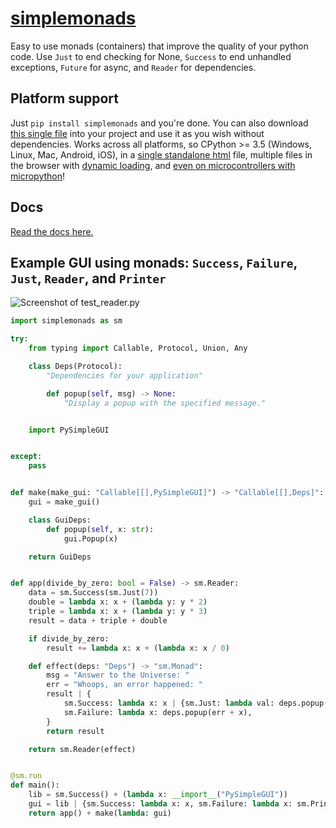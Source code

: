 # [simplemonads](https://sdaves.github.io/simplemonads/)

Easy to use monads (containers) that improve the quality of your python code. Use `Just` to end checking for None, `Success` to end unhandled exceptions, `Future` for async, and `Reader` for dependencies.

## Platform support

Just `pip install simplemonads` and you're done. You can also download [this single file](https://sdaves.github.io/simplemonads/tests/simplemonads.py) into your project and use it as you wish without dependencies. Works across all platforms, so CPython >= 3.5 (Windows, Linux, Mac, Android, iOS), in a [single standalone html](https://sdaves.github.io/simplemonads/tests/test_brython_standalone.html) file, multiple files in the browser with [dynamic loading](https://sdaves.github.io/simplemonads/tests/index.html), and [even on microcontrollers with micropython](https://micropython.org)!

## Docs

[Read the docs here.](https://sdaves.github.io/simplemonads/docs/)

## Example GUI using monads: `Success`, `Failure`, `Just`, `Reader`, and `Printer`

![Screenshot of test_reader.py](https://sdaves.github.io/simplemonads/docs/test_reader.png)

```python
import simplemonads as sm

try:
    from typing import Callable, Protocol, Union, Any

    class Deps(Protocol):
        "Dependencies for your application"

        def popup(self, msg) -> None:
            "Display a popup with the specified message."


    import PySimpleGUI


except:
    pass


def make(make_gui: "Callable[[],PySimpleGUI]") -> "Callable[[],Deps]":
    gui = make_gui()

    class GuiDeps:
        def popup(self, x: str):
            gui.Popup(x)

    return GuiDeps


def app(divide_by_zero: bool = False) -> sm.Reader:
    data = sm.Success(sm.Just(7))
    double = lambda x: x + (lambda y: y * 2)
    triple = lambda x: x + (lambda y: y * 3)
    result = data + triple + double

    if divide_by_zero:
        result += lambda x: x + (lambda x: x / 0)

    def effect(deps: "Deps") -> "sm.Monad":
        msg = "Answer to the Universe: "
        err = "Whoops, an error happened: "
        result | {
            sm.Success: lambda x: x | {sm.Just: lambda val: deps.popup(msg + str(val))},
            sm.Failure: lambda x: deps.popup(err + x),
        }
        return result

    return sm.Reader(effect)


@sm.run
def main():
    lib = sm.Success() + (lambda x: __import__("PySimpleGUI"))
    gui = lib | {sm.Success: lambda x: x, sm.Failure: lambda x: sm.Printer()}
    return app() + make(lambda: gui)
```
